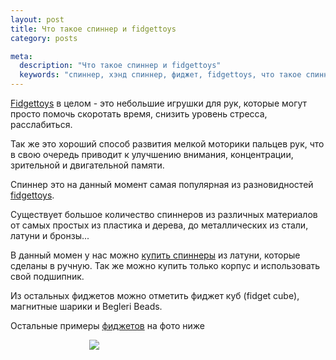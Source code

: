 ```yaml
---
layout: post
title: Что такое спиннер и fidgettoys
category: posts

meta:
  description: "Что такое спиннер и fidgettoys"
  keywords: "спиннер, хэнд спиннер, фиджет, fidgettoys, что такое спиннер, купить спиннер, fidgettoys.ru"
---
```


[Fidgettoys][fidgettoys] в целом - это небольшие игрушки для рук, которые могут просто помочь скоротать время, снизить уровень стресса, расслабиться.

Так же это хороший способ развития мелкой моторики пальцев рук, что в свою очередь приводит к улучшению внимания, концентрации, зрительной и двигательной памяти.

Спиннер это на данный момент самая популярная из разновидностей [fidgettoys][fidgettoys].

Существует большое количество спиннеров из различных материалов от самых простых из пластика и дерева, до металлических из стали, латуни и бронзы...

В данный момен у нас можно [купить спиннеры][fidgettoys] из латуни, которые сделаны в ручную. Так же можно купить только корпус и использовать свой подшипник.

Из остальных фиджетов можно отметить фиджет куб (fidget cube), магнитные шарики и Begleri Beads.

Остальные примеры [фиджетов][fidgettoys] на фото ниже

<div style="margin: 0 auto; display: block; width: 50%;">
  <img src="http://i.imgur.com/QwfvINH.jpg"/>
</div>


[fidgettoys]: http://fidgettoys.ru/
